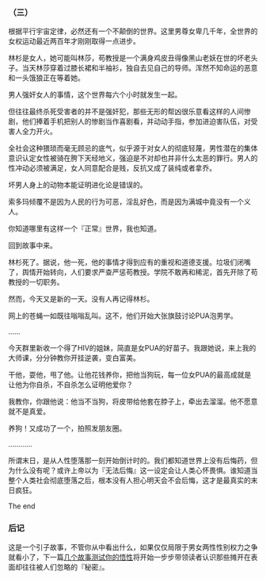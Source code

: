 ### （三）

根据平行宇宙定律，必然还有一个不颠倒的世界。这里男尊女卑几千年，全世界的女权运动最近两百年才刚刚取得一点进步。

林杉是女人，她可能叫林莎，苟教授是一个满身鸡皮丑得像黑山老妖在世的坏老头子。当天林莎穿着过膝长裙和半袖衫，独自去见自己的导师。浑然不知命运的恶意和一头饿狼正在等着她。

男人强奸女人的事情，这个世界每六个小时就发生一起。

但往往最终杀死受害者的并不是强奸犯，那些无形的帮凶很乐意看这样的人间惨剧，他们捧着手机把别人的惨剧当作喜剧看，并动动手指，参加进迫害队伍，对受害人全力开火。

全社会这种猥琐而毫无顾忌的底气，似乎源于对女人的彻底轻蔑，男性潜在的集体意识认定女性被骑在胯下天经地义，强迫是不对却也并非什么太恶的罪行。男人的性冲动必须被满足，女人同意配合是贱，反抗又成了装纯或者拿乔。

坏男人身上的动物本能证明进化论是错误的。

索多玛倾覆不是因为人民的行为可恶，淫乱好色，而是因为满城中竟没有一个义人。

你知道哪里有这样一个『正常』世界，我也知道。



回到故事中来。

林杉死了。据说，他一死，他的事情才得到应有的重视和道德支援。垃圾们闭嘴了，舆情开始转向，人们要求严查严惩苟教授。学院不敢再和稀泥，首先开除了苟教授的一切职务。

然而，今天又是新的一天。没有人再记得林杉。

网上的苍蝇一如既往嗡嗡乱叫。这不，他们开始大张旗鼓讨论PUA泡男学。

……

今天群里新收一个得了HIV的姐妹，简直是女PUA的好苗子。我跟她说，来上我的大师课，分分钟教你开挂逆袭，变白富美。

干他，耍他，甩了他。让他花钱养你，把他当狗玩，每一位女PUA的最高成就是让他为你自杀，不自杀怎么证明他爱你？

我教你，你跟他说：他当不当狗，将皮带给他套在脖子上，牵出去溜溜。他不愿意就不是真爱。

养狗！又成功了一个，拍照发朋友圈。

…………

所谓末日，是从人性堕落那一刻开始倒计时的。我们都知道世界上没有后悔药，但为什么没有呢？或许上帝以为『无法后悔』这一设定会让人类心怀畏惧。谁知道当整个人类社会彻底堕落之后，根本没有人担心明天会不会后悔，这才是最真实的末日疯狂。

The end



### 后记

这是一个引子故事，不管你从中看出什么，如果仅仅局限于男女两性性别权力之争就看小了，下一篇[几个故事测试你的悟性](./four.md)将开始一步步带领读者认识那些摊开在表面却往往被人们忽略的『秘密』。